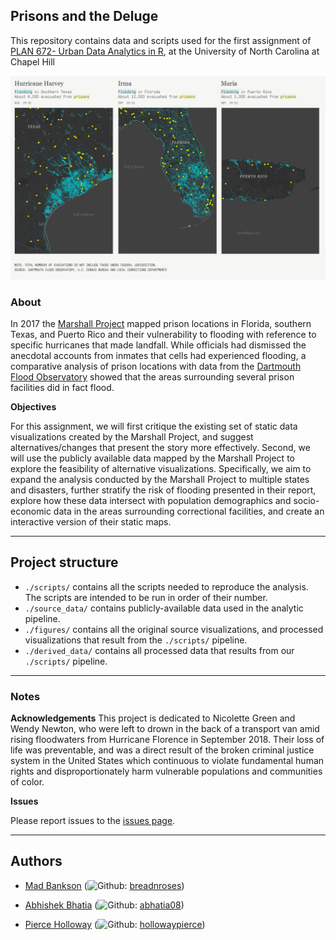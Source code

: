 ## Prisons and the Deluge

This repository contains data and scripts used for the first assignment of [PLAN 672- Urban Data Analytics in R](https://nkaza.github.io/teaching/techniques-course/), at the University of North Carolina at Chapel Hill  

![](figures/source_fig.png)

### About 

In 2017 the [Marshall Project](https://www.themarshallproject.org/2017/10/20/prisons-and-the-deluge) mapped prison locations in Florida, southern Texas, and Puerto Rico and their vulnerability to flooding with reference to specific hurricanes that made landfall.  While officials had dismissed the anecdotal accounts from inmates that cells had experienced flooding, a comparative analysis of prison locations with data from the [Dartmouth Flood Observatory](https://floodobservatory.colorado.edu/Archives/index.html) showed that the areas surrounding several prison facilities did in fact flood. 


**Objectives**

For this assignment, we will first critique the existing set of static data visualizations created by the Marshall Project, and suggest alternatives/changes that present the story more effectively. 
Second, we will use the publicly available data mapped by the Marshall Project to explore the feasibility of alternative visualizations. Specifically, we aim to expand the analysis conducted by the Marshall Project to multiple states and disasters, further stratify the risk of flooding presented in their report, explore how these data intersect with population demographics and socio-economic data in the areas surrounding correctional facilities, and create an interactive version of their static maps.

---
## Project structure 

  - `./scripts/` contains all the scripts needed to reproduce the analysis. The scripts are intended to be run in order of their number.
  - `./source_data/` contains publicly-available data used in the analytic pipeline.
  - `./figures/` contains all the original source visualizations, and processed visualizations that result from the `./scripts/` pipeline.
  - `./derived_data/` contains all processed data that results from our `./scripts/` pipeline.
---

### Notes

**Acknowledgements**
This project is dedicated to Nicolette Green and Wendy Newton, who were left to drown in the back of a transport van amid rising floodwaters from Hurricane Florence in September 2018. Their loss of life was preventable, and was a direct result of the broken criminal justice system in the United States which continuous to violate fundamental human rights and disproportionately harm vulnerable populations and communities of color.

**Issues**

Please report issues to the [issues page](https://github.com/abhatia08/plan672-assignment1/issues).

---
## Authors
- [Mad Bankson](https://www.linkedin.com/in/bankson/) (![Github](http://i.imgur.com/9I6NRUm.png): [breadnroses](https://github.com/breadnroses))

- [Abhishek Bhatia](https://abhatia.me/) (![Github](http://i.imgur.com/9I6NRUm.png): [abhatia08](https://github.com/abhatia08)) 

- [Pierce Holloway](https://hollowaypierce.github.io/) (![Github](http://i.imgur.com/9I6NRUm.png): [hollowaypierce](https://github.com/hollowaypierce)) 
